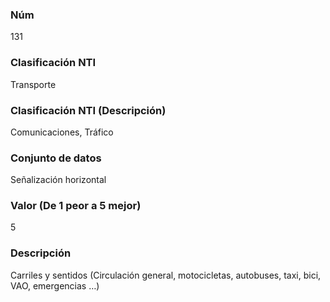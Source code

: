 ### Núm
131
### Clasificación NTI
Transporte
### Clasificación NTI (Descripción)
Comunicaciones, Tráfico
### Conjunto de datos
Señalización horizontal
### Valor (De 1 peor a 5 mejor)
5
### Descripción
Carriles y sentidos (Circulación general, motocicletas, autobuses, taxi, bici, VAO, emergencias …)

